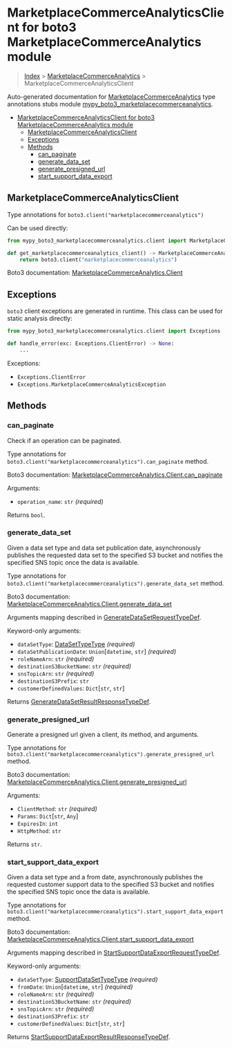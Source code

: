 # MarketplaceCommerceAnalyticsClient for boto3 MarketplaceCommerceAnalytics module

> [Index](..) > [MarketplaceCommerceAnalytics](.) >
> MarketplaceCommerceAnalyticsClient

Auto-generated documentation for
[MarketplaceCommerceAnalytics](https://boto3.amazonaws.com/v1/documentation/api/latest/reference/services/marketplacecommerceanalytics.html#MarketplaceCommerceAnalytics)
type annotations stubs module
[mypy_boto3_marketplacecommerceanalytics](https://pypi.org/project/mypy-boto3-marketplacecommerceanalytics/).

- [MarketplaceCommerceAnalyticsClient for boto3 MarketplaceCommerceAnalytics module](#marketplacecommerceanalyticsclient-for-boto3-marketplacecommerceanalytics-module)
  - [MarketplaceCommerceAnalyticsClient](#marketplacecommerceanalyticsclient)
  - [Exceptions](#exceptions)
  - [Methods](#methods)
    - [can_paginate](#can_paginate)
    - [generate_data_set](#generate_data_set)
    - [generate_presigned_url](#generate_presigned_url)
    - [start_support_data_export](#start_support_data_export)

## MarketplaceCommerceAnalyticsClient

Type annotations for `boto3.client("marketplacecommerceanalytics")`

Can be used directly:

```python
from mypy_boto3_marketplacecommerceanalytics.client import MarketplaceCommerceAnalyticsClient

def get_marketplacecommerceanalytics_client() -> MarketplaceCommerceAnalyticsClient:
    return boto3.client("marketplacecommerceanalytics")
```

Boto3 documentation:
[MarketplaceCommerceAnalytics.Client](https://boto3.amazonaws.com/v1/documentation/api/latest/reference/services/marketplacecommerceanalytics.html#MarketplaceCommerceAnalytics.Client)

## Exceptions

`boto3` client exceptions are generated in runtime. This class can be used for
static analysis directly:

```python
from mypy_boto3_marketplacecommerceanalytics.client import Exceptions

def handle_error(exc: Exceptions.ClientError) -> None:
    ...
```

Exceptions:

- `Exceptions.ClientError`
- `Exceptions.MarketplaceCommerceAnalyticsException`

## Methods

### can_paginate

Check if an operation can be paginated.

Type annotations for
`boto3.client("marketplacecommerceanalytics").can_paginate` method.

Boto3 documentation:
[MarketplaceCommerceAnalytics.Client.can_paginate](https://boto3.amazonaws.com/v1/documentation/api/latest/reference/services/marketplacecommerceanalytics.html#MarketplaceCommerceAnalytics.Client.can_paginate)

Arguments:

- `operation_name`: `str` *(required)*

Returns `bool`.

### generate_data_set

Given a data set type and data set publication date, asynchronously publishes
the requested data set to the specified S3 bucket and notifies the specified
SNS topic once the data is available.

Type annotations for
`boto3.client("marketplacecommerceanalytics").generate_data_set` method.

Boto3 documentation:
[MarketplaceCommerceAnalytics.Client.generate_data_set](https://boto3.amazonaws.com/v1/documentation/api/latest/reference/services/marketplacecommerceanalytics.html#MarketplaceCommerceAnalytics.Client.generate_data_set)

Arguments mapping described in
[GenerateDataSetRequestTypeDef](./type_defs.md#generatedatasetrequesttypedef).

Keyword-only arguments:

- `dataSetType`: [DataSetTypeType](./literals.md#datasettypetype) *(required)*
- `dataSetPublicationDate`: `Union`\[`datetime`, `str`\] *(required)*
- `roleNameArn`: `str` *(required)*
- `destinationS3BucketName`: `str` *(required)*
- `snsTopicArn`: `str` *(required)*
- `destinationS3Prefix`: `str`
- `customerDefinedValues`: `Dict`\[`str`, `str`\]

Returns
[GenerateDataSetResultResponseTypeDef](./type_defs.md#generatedatasetresultresponsetypedef).

### generate_presigned_url

Generate a presigned url given a client, its method, and arguments.

Type annotations for
`boto3.client("marketplacecommerceanalytics").generate_presigned_url` method.

Boto3 documentation:
[MarketplaceCommerceAnalytics.Client.generate_presigned_url](https://boto3.amazonaws.com/v1/documentation/api/latest/reference/services/marketplacecommerceanalytics.html#MarketplaceCommerceAnalytics.Client.generate_presigned_url)

Arguments:

- `ClientMethod`: `str` *(required)*
- `Params`: `Dict`\[`str`, `Any`\]
- `ExpiresIn`: `int`
- `HttpMethod`: `str`

Returns `str`.

### start_support_data_export

Given a data set type and a from date, asynchronously publishes the requested
customer support data to the specified S3 bucket and notifies the specified SNS
topic once the data is available.

Type annotations for
`boto3.client("marketplacecommerceanalytics").start_support_data_export`
method.

Boto3 documentation:
[MarketplaceCommerceAnalytics.Client.start_support_data_export](https://boto3.amazonaws.com/v1/documentation/api/latest/reference/services/marketplacecommerceanalytics.html#MarketplaceCommerceAnalytics.Client.start_support_data_export)

Arguments mapping described in
[StartSupportDataExportRequestTypeDef](./type_defs.md#startsupportdataexportrequesttypedef).

Keyword-only arguments:

- `dataSetType`: [SupportDataSetTypeType](./literals.md#supportdatasettypetype)
  *(required)*
- `fromDate`: `Union`\[`datetime`, `str`\] *(required)*
- `roleNameArn`: `str` *(required)*
- `destinationS3BucketName`: `str` *(required)*
- `snsTopicArn`: `str` *(required)*
- `destinationS3Prefix`: `str`
- `customerDefinedValues`: `Dict`\[`str`, `str`\]

Returns
[StartSupportDataExportResultResponseTypeDef](./type_defs.md#startsupportdataexportresultresponsetypedef).
